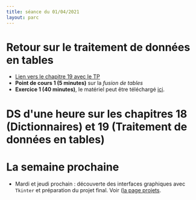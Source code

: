 ```yaml
---
title: séance du 01/04/2021
layout: parc
---
```


# Retour sur le traitement de données en tables

* [Lien vers le chapitre 19 avec le TP](../chapitre19.md)
* **Point de cours 1 (5 minutes)** sur la _fusion de tables_ 
* **Exercice 1 (40 minutes)**, le matériel peut être téléchargé [ici](chapitre19/TP-Fusion/Ressources/materiel_tp_fusion.zip).

# DS d'une heure sur les chapitres 18 (Dictionnaires) et 19 (Traitement de données en tables)


# La semaine prochaine 

* Mardi et jeudi prochain : découverte des interfaces graphiques avec `Tkinter`  et préparation du projet final. Voir ([la page projets](projets.md).


